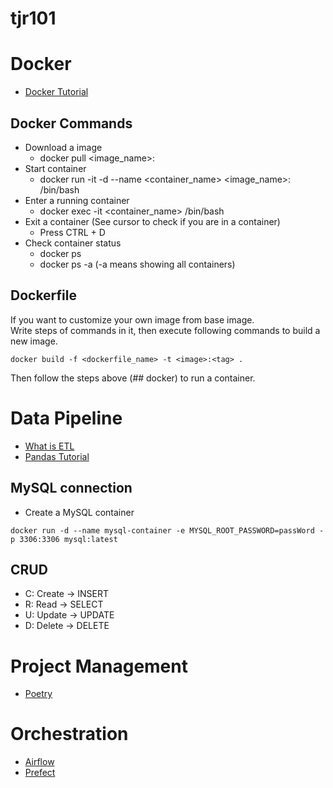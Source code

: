 # tjr101

# Docker
- [Docker Tutorial](https://docs.uuboyscy.dev/docs/category/docker-tutorial)
## Docker Commands
- Download a image
    - docker pull <image_name>:<tag>
- Start container
    - docker run -it -d --name <container_name> <image_name>:<tag> /bin/bash
- Enter a running container
    - docker exec -it <container_name> /bin/bash
- Exit a container (See cursor to check if you are in a container)
    - Press CTRL + D
- Check container status
    - docker ps
    - docker ps -a (-a means showing all containers)

## Dockerfile
If you want to customize your own image from base image. \
Write steps of commands in it, then execute following commands to build a new image.
```
docker build -f <dockerfile_name> -t <image>:<tag> .
```
Then follow the steps above (## docker) to run a container.

# Data Pipeline
- [What is ETL](https://docs.uuboyscy.dev/docs/Data%20Pipeline/What%20is%20ETL)
- [Pandas Tutorial](https://docs.uuboyscy.dev/docs/category/pandas-tutorial)

## MySQL connection
- Create a MySQL container
```
docker run -d --name mysql-container -e MYSQL_ROOT_PASSWORD=passWord -p 3306:3306 mysql:latest
```

## CRUD
- C: Create -> INSERT
- R: Read -> SELECT
- U: Update -> UPDATE
- D: Delete -> DELETE

# Project Management
- [Poetry](https://docs.uuboyscy.dev/docs/Python/Project%20Management/Virtual%20Environment/Poetry)

# Orchestration

- [Airflow](https://docs.uuboyscy.dev/docs/Orchestration/AirFlow/)
- [Prefect](https://docs.uuboyscy.dev/docs/Orchestration/Prefect/)
